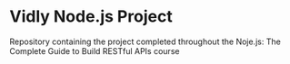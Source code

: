 # Vidly Node.js Project

Repository containing the project completed throughout the Noje.js: The Complete Guide to Build RESTful APIs course
